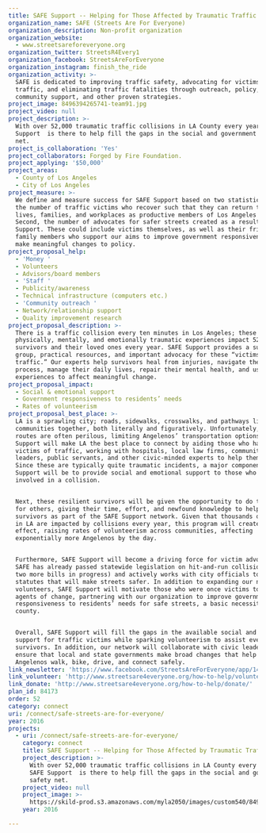 ```yaml
---
title: SAFE Support -- Helping for Those Affected by Traumatic Traffic Collisions
organization_name: SAFE (Streets Are For Everyone)
organization_description: Non-profit organization
organization_website:
  - www.streetsareforeveryone.org
organization_twitter: StreetsR4Every1
organization_facebook: StreetsAreForEveryone
organization_instagram: finish_the_ride
organization_activity: >-
  SAFE is dedicated to improving traffic safety, advocating for victims of
  traffic, and eliminating traffic fatalities through outreach, policy,
  community support, and other proven strategies.
project_image: 8496394265741-team91.jpg
project_video: null
project_description: >-
  With over 52,000 traumatic traffic collisions in LA County every year, SAFE
  Support  is there to help fill the gaps in the social and government safety
  net.
project_is_collaboration: 'Yes'
project_collaborators: Forged by Fire Foundation.
project_applying: '$50,000'
project_areas:
  - County of Los Angeles
  - City of Los Angeles
project_measure: >-
  We define and measure success for SAFE Support based on two statistics. First,
  the number of traffic victims who recover such that they can return to their
  lives, families, and workplaces as productive members of Los Angeles society.
  Second, the number of advocates for safer streets created as a result of SAFE
  Support. These could include victims themselves, as well as their friends and
  family members who support our aims to improve government responsiveness and
  make meaningful changes to policy.
project_proposal_help:
  - 'Money '
  - Volunteers
  - Advisors/board members
  - 'Staff '
  - Publicity/awareness
  - Technical infrastructure (computers etc.)
  - 'Community outreach '
  - Network/relationship support
  - Quality improvement research
project_proposal_description: >-
  There is a traffic collision every ten minutes in Los Angeles; these
  physically, mentally, and emotionally traumatic experiences impact 52,000
  survivors and their loved ones every year. SAFE Support provides a support
  group, practical resources, and important advocacy for these “victims of
  traffic.” Our experts help survivors heal from injuries, navigate the legal
  process, manage their daily lives, repair their mental health, and use their
  experiences to affect meaningful change.
project_proposal_impact:
  - Social & emotional support
  - Government responsiveness to residents’ needs
  - Rates of volunteerism
project_proposal_best_place: >-
  LA is a sprawling city; roads, sidewalks, crosswalks, and pathways link
  communities together, both literally and figuratively. Unfortunately, these
  routes are often perilous, limiting Angelenos’ transportation options. SAFE
  Support will make LA the best place to connect by aiding those who have become
  victims of traffic, working with hospitals, local law firms, community
  leaders, public servants, and other civic-minded experts to help them recover.
  Since these are typically quite traumatic incidents, a major component of SAFE
  Support will be to provide social and emotional support to those who have been
  involved in a collision. 


  Next, these resilient survivors will be given the opportunity to do the same
  for others, giving their time, effort, and newfound knowledge to help fellow
  survivors as part of the SAFE Support network. Given that thousands of people
  in LA are impacted by collisions every year, this program will create a ripple
  effect, raising rates of volunteerism across communities, affecting
  exponentially more Angelenos by the day. 


  Furthermore, SAFE Support will become a driving force for victim advocacy.
  SAFE has already passed statewide legislation on hit-and-run collisions (with
  two more bills in progress) and actively works with city officials to author
  statutes that will make streets safer. In addition to expanding our network of
  volunteers, SAFE Support will motivate those who were once victims to become
  agents of change, partnering with our organization to improve government
  responsiveness to residents’ needs for safe streets, a basic necessity in this
  county. 


  Overall, SAFE Support will fill the gaps in the available social and emotional
  support for traffic victims while sparking volunteerism to assist even more
  survivors. In addition, our network will collaborate with civic leaders to
  ensure that local and state governments make broad changes that help all
  Angelenos walk, bike, drive, and connect safely.
link_newsletter: 'https://www.facebook.com/StreetsAreForEveryone/app/141428856257/'
link_volunteer: 'http://www.streetsare4everyone.org/how-to-help/volunteer/'
link_donate: 'http://www.streetsare4everyone.org/how-to-help/donate/'
plan_id: 84173
order: 52
category: connect
uri: /connect/safe-streets-are-for-everyone/
year: 2016
projects:
  - uri: /connect/safe-streets-are-for-everyone/
    category: connect
    title: SAFE Support -- Helping for Those Affected by Traumatic Traffic Collisions
    project_description: >-
      With over 52,000 traumatic traffic collisions in LA County every year,
      SAFE Support  is there to help fill the gaps in the social and government
      safety net.
    project_video: null
    project_image: >-
      https://skild-prod.s3.amazonaws.com/myla2050/images/custom540/8496394265741-team91.jpg
    year: 2016

---
```

